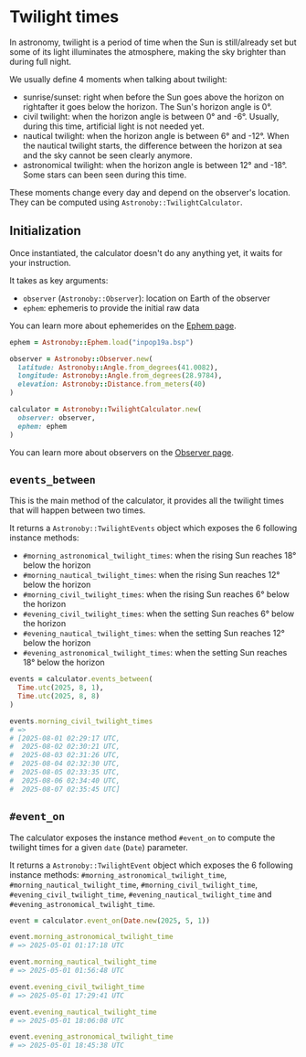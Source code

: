 # Twilight times

In astronomy, twilight is a period of time when the Sun is still/already set but
some of its light illuminates the atmosphere, making the sky brighter than
during full night.

We usually define 4 moments when talking about twilight:
* sunrise/sunset: right when before the Sun goes above the horizon on rightafter it goes below the horizon. The Sun's horizon angle is 0°.
* civil twilight: when the horizon angle is between 0° and -6°. Usually, during this time, artificial light is not needed yet.
* nautical twilight: when the horizon angle is between 6° and -12°. When the nautical twilight starts, the difference between the horizon at sea and the sky cannot be seen clearly anymore.
* astronomical twilight: when the horizon angle is between 12° and -18°. Some stars can been seen during this time.

These moments change every day and depend on the observer's location. They can
be computed using `Astronoby::TwilightCalculator`.

## Initialization

Once instantiated, the calculator doesn't do any anything yet, it waits for your
instruction.

It takes as key arguments:
* `observer` (`Astronoby::Observer`): location on Earth of the observer
* `ephem`: ephemeris to provide the initial raw data

You can learn more about ephemerides on the
[Ephem page](https://github.com/rhannequin/astronoby/wiki/Ephem).

```rb
ephem = Astronoby::Ephem.load("inpop19a.bsp")

observer = Astronoby::Observer.new(
  latitude: Astronoby::Angle.from_degrees(41.0082),
  longitude: Astronoby::Angle.from_degrees(28.9784),
  elevation: Astronoby::Distance.from_meters(40)
)

calculator = Astronoby::TwilightCalculator.new(
  observer: observer,
  ephem: ephem
)
```

You can learn more about observers on the
[Observer page](https://github.com/rhannequin/astronoby/wiki/Observer).

## `events_between`

This is the main method of the calculator, it provides all the twilight times
that will happen between two times.

It returns a `Astronoby::TwilightEvents` object which exposes the 6 following instance methods:
* `#morning_astronomical_twilight_times`: when the rising Sun reaches 18° below the horizon
* `#morning_nautical_twilight_times`: when the rising Sun reaches 12° below the horizon
* `#morning_civil_twilight_times`: when the rising Sun reaches 6° below the horizon
* `#evening_civil_twilight_times`: when the setting Sun reaches 6° below the horizon
* `#evening_nautical_twilight_times`: when the setting Sun reaches 12° below the horizon
* `#evening_astronomical_twilight_times`: when the setting Sun reaches 18° below the horizon

```rb
events = calculator.events_between(
  Time.utc(2025, 8, 1),
  Time.utc(2025, 8, 8)
)

events.morning_civil_twilight_times
# =>
# [2025-08-01 02:29:17 UTC,
#  2025-08-02 02:30:21 UTC,
#  2025-08-03 02:31:26 UTC,
#  2025-08-04 02:32:30 UTC,
#  2025-08-05 02:33:35 UTC,
#  2025-08-06 02:34:40 UTC,
#  2025-08-07 02:35:45 UTC]
```

## `#event_on`

The calculator exposes the instance method `#event_on` to compute the twilight
times for a given `date` (`Date`) parameter.

It returns a `Astronoby::TwilightEvent` object which exposes the 6 following
instance methods: `#morning_astronomical_twilight_time`,
`#morning_nautical_twilight_time`, `#morning_civil_twilight_time`,
`#evening_civil_twilight_time`, `#evening_nautical_twilight_time` and
`#evening_astronomical_twilight_time`.

```rb
event = calculator.event_on(Date.new(2025, 5, 1))

event.morning_astronomical_twilight_time
# => 2025-05-01 01:17:18 UTC

event.morning_nautical_twilight_time
# => 2025-05-01 01:56:48 UTC

event.evening_civil_twilight_time
# => 2025-05-01 17:29:41 UTC

event.evening_nautical_twilight_time
# => 2025-05-01 18:06:08 UTC

event.evening_astronomical_twilight_time
# => 2025-05-01 18:45:38 UTC
```
